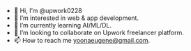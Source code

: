 - 👋 Hi, I’m @upwork0228
- 👀 I’m interested in web & app development.
- 🌱 I’m currently learning AI/ML/DL.
- 💞️ I’m looking to collaborate on Upwork freelancer platform.
- 📫 How to reach me yoonaeugene@gmail.com.

<!---
upwork0228/upwork0228 is a ✨ special ✨ repository because its `README.md` (this file) appears on your GitHub profile.
You can click the Preview link to take a look at your changes.
--->
